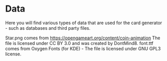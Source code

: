 # Data

Here you will find various types of data that are used for the card generator - such as databases and third party files.

Star.png comes from https://opengameart.org/content/coin-animation The file is licensed under CC BY 3.0 and was created by DontMind8.
font.ttf comes from Oxygen Fonts (for KDE) - The file is licensed under GNU GPL3 license.